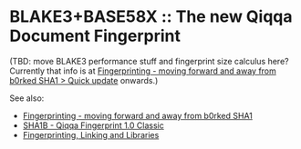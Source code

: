 # BLAKE3+BASE58X :: The new Qiqqa Document Fingerprint

(TBD: move BLAKE3 performance stuff and fingerprint size calculus here? Currently that info is at [Fingerprinting - moving forward and away from b0rked SHA1 > Quick update](Progress%20in%20Development/Considering%20the%20Way%20Forward/Fingerprinting%20Documents/Fingerprinting%20-%20moving%20forward%20and%20away%20from%20b0rked%20SHA1.md#quick-update) onwards.) 

See also:

* [Fingerprinting - moving forward and away from b0rked SHA1](Progress%20in%20Development/Considering%20the%20Way%20Forward/Fingerprinting%20Documents/Fingerprinting%20-%20moving%20forward%20and%20away%20from%20b0rked%20SHA1.md)
* [SHA1B - Qiqqa Fingerprint 1.0 Classic](SHA1B%20-%20Qiqqa%20Fingerprint%201.0%20Classic.md)
* [Fingerprinting, Linking and Libraries](Progress%20in%20Development/Considering%20the%20Way%20Forward/Fingerprinting%20Documents/Fingerprinting,%20Linking%20and%20Libraries.md)
